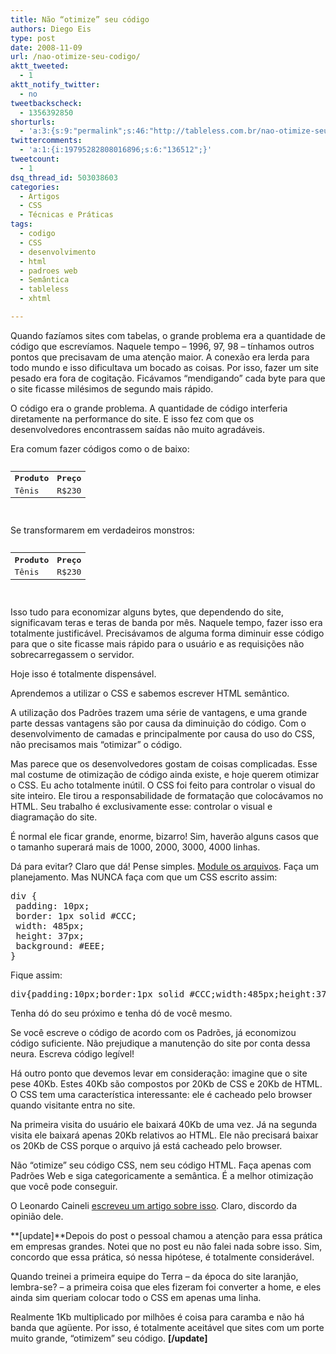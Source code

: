 ```yaml
---
title: Não “otimize” seu código
authors: Diego Eis
type: post
date: 2008-11-09
url: /nao-otimize-seu-codigo/
aktt_tweeted:
  - 1
aktt_notify_twitter:
  - no
tweetbackscheck:
  - 1356392850
shorturls:
  - 'a:3:{s:9:"permalink";s:46:"http://tableless.com.br/nao-otimize-seu-codigo";s:7:"tinyurl";s:26:"http://tinyurl.com/3atkpd9";s:4:"isgd";s:19:"http://is.gd/1quHZz";}'
twittercomments:
  - 'a:1:{i:19795282808016896;s:6:"136512";}'
tweetcount:
  - 1
dsq_thread_id: 503038603
categories:
  - Artigos
  - CSS
  - Técnicas e Práticas
tags:
  - codigo
  - CSS
  - desenvolvimento
  - html
  - padroes web
  - Semântica
  - tableless
  - xhtml

---
```

Quando fazíamos sites com tabelas, o grande problema era a quantidade de código que escrevíamos. Naquele tempo – 1996, 97, 98 – tínhamos outros pontos que precisavam de uma atenção maior. A conexão era lerda para todo mundo e isso dificultava um bocado as coisas. Por isso, fazer um site pesado era fora de cogitação. Ficávamos “mendigando” cada byte para que o site ficasse milésimos de segundo mais rápido.<!--more-->

O código era o grande problema. A quantidade de código interferia diretamente na performance do site. E isso fez com que os desenvolvedores encontrassem saídas não muito agradáveis.

Era comum fazer códigos como o de baixo:

<pre lang="html" line="1"><table>
  <tr>
    <th>
      Produto
    </th>
       
    
    <th>
      Preço
    </th>
     
  </tr>
   
  
  <tr>
    <td>
      Tênis
    </td>
       
    
    <td>
      R$230
    </td>
     
  </tr>
  
</table>
</pre>

Se transformarem em verdadeiros monstros:

<pre lang="1"><table>
  <tr>
    <th>
      Produto
    </th>
    
    <th>
      Preço
    </th>
  </tr>
  
  <tr>
    <td>
      Tênis
    </td>
    
    <td>
      R$230
    </td>
  </tr>
</table>
</pre>

Isso tudo para economizar alguns bytes, que dependendo do site, significavam teras e teras de banda por mês. Naquele tempo, fazer isso era totalmente justificável. Precisávamos de alguma forma diminuir esse código para que o site ficasse mais rápido para o usuário e as requisições não sobrecarregassem o servidor.

Hoje isso é totalmente dispensável.

Aprendemos a utilizar o CSS e sabemos escrever HTML semântico.
  
A utilização dos Padrões trazem uma série de vantagens, e uma grande parte dessas vantagens são por causa da diminuição do código. Com o desenvolvimento de camadas e principalmente por causa do uso do CSS, não precisamos mais “otimizar” o código.

Mas parece que os desenvolvedores gostam de coisas complicadas. Esse mal costume de otimização de código ainda existe, e hoje querem otimizar o CSS. Eu acho totalmente inútil. O CSS foi feito para controlar o visual do site inteiro. Ele tirou a responsabilidade de formatação que colocávamos no HTML. Seu trabalho é exclusivamente esse: controlar o visual e diagramação do site.
  
É normal ele ficar grande, enorme, bizarro! Sim, haverão alguns casos que o tamanho superará mais de 1000, 2000, 3000, 4000 linhas.
  
Dá para evitar? Claro que dá! Pense simples. [Module os arquivos][1]. Faça um planejamento. Mas NUNCA faça com que um CSS escrito assim:

<pre lang="css" line="1">div {
 padding: 10px;
 border: 1px solid #CCC;
 width: 485px;
 height: 37px;
 background: #EEE;
}
</pre>

Fique assim:

<pre lang="css" line="1">div{padding:10px;border:1px solid #CCC;width:485px;height:37px;background:#EEE}
</pre>

Tenha dó do seu próximo e tenha dó de você mesmo.

Se você escreve o código de acordo com os Padrões, já economizou código suficiente. Não prejudique a manutenção do site por conta dessa neura. Escreva código legível!

Há outro ponto que devemos levar em consideração: imagine que o site pese 40Kb. Estes 40Kb são compostos por 20Kb de CSS e 20Kb de HTML. O CSS tem uma característica interessante: ele é cacheado pelo browser quando visitante entra no site.
  
Na primeira visita do usuário ele baixará 40Kb de uma vez. Já na segunda visita ele baixará apenas 20Kb relativos ao HTML. Ele não precisará baixar os 20Kb de CSS porque o arquivo já está cacheado pelo browser.

Não “otimize” seu código CSS, nem seu código HTML. Faça apenas com Padrões Web e siga categoricamente a semântica. É a melhor otimização que você pode conseguir.

O Leonardo Caineli [escreveu um artigo sobre isso][2]. Claro, discordo da opinião dele.

**[update]**Depois do post o pessoal chamou a atenção para essa prática em empresas grandes. Notei que no post eu não falei nada sobre isso. Sim, concordo que essa prática, só nessa hipótese, é totalmente considerável.

Quando treinei a primeira equipe do Terra &#8211; da época do site laranjão, lembra-se? &#8211; a primeira coisa que eles fizeram foi converter a home, e eles ainda sim queriam colocar todo o CSS em apenas uma linha. 

Realmente 1Kb multiplicado por milhões é coisa para caramba e não há banda que agüente. Por isso, é totalmente aceitável que sites com um porte muito grande, &#8220;otimizem&#8221; seu código. **[/update]**

 [1]: http://tableless.com.br/modulando-o-css "Modulação de CSS"
 [2]: http://leonardocaineli.com.br/dicas-para-otimizar-seu-css/